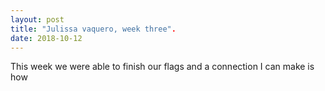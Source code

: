 ```yaml
---
layout: post
title: "Julissa vaquero, week three".
date: 2018-10-12
---
```


This week we were able to finish our flags and a connection I can make is how 

